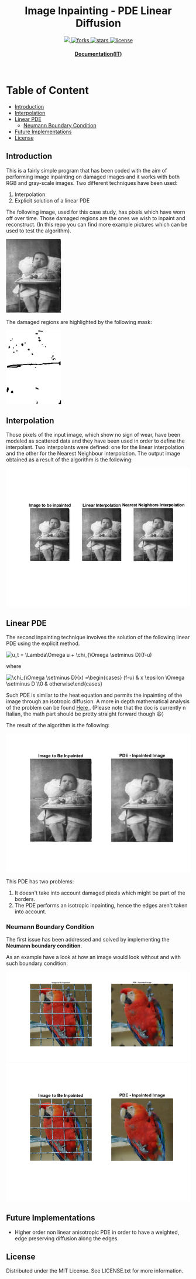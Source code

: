 <div align="center">
  <h1>Image Inpainting - PDE Linear Diffusion</h1>
  
<!-- Badges -->
<p>
  <a href="https://github.com/CDOrtona/Image_Inpainting/graphs/contributors">
    <img src="https://img.shields.io/github/contributors/Louis3797/awesome-readme-template" />
  </a>
  <a href="https://github.com/CDOrtona/Image_Inpainting/network/members">
    <img src="https://img.shields.io/github/forks/CDOrtona/Image_Inpainting" alt="forks" />
  </a>
  <a href="https://github.com/CDOrtona/Image_Inpainting/stargazers">
    <img src="https://img.shields.io/github/stars/CDOrtona/Image_Inpainting" alt="stars" />
  </a>
  <a href="https://github.com/CDOrtona/Image_Inpainting/blob/master/LICENSE">
    <img src="https://img.shields.io/github/license/CDOrtona/Image_Inpainting" alt="license" />
  </a>
</p>

<h4>
    <a href="https://github.com/CDOrtona/Image_Inpainting/blob/main/doc/Doc-It.pdf">Documentation(IT)</a>
</div>

<br />


<!-- Table of Content -->
# Table of Content
- [Introduction](#introduction)
- [Interpolation](#interpolation)
- [Linear PDE](#linear-pde)
  * [Neumann Boundary Condition](#neumann-boundary-condition)
- [Future Implementations](#future-implementations)
- [License](#license)

## Introduction


This is a fairly simple program that has been coded with the aim of performing image inpainting on damaged images and it works with both RGB and gray-scale images.
Two different techniques have been used:
1. Interpolation
2. Explicit solution of a linear PDE

The following image, used for this case study, has pixels which have worn off over time. Those damaged regions are the ones we wish to inpaint and reconstruct. (In this repo you can find more example pictures which can be used to test the algorithm).

<img src="https://github.com/CDOrtona/Image_Inpainting/blob/main/bebe.jpg" title="image to be inpainted" width="150"/>

The damaged regions are highlighted by the following mask:

<img src="https://github.com/CDOrtona/Image_Inpainting/blob/main/mask_bebe.bmp" title = "Mask" width = "150" />

## Interpolation

Those pixels of the input image, which show no sign of wear, have been modeled as scattered data and they have been used in order to define the interpolant. 
Two interpolants were defined: one for the linear interpolation and the other for the Nearest Neighbour interpolation. The output image obtained as a result of the algorithm is the following:

<img src="https://github.com/CDOrtona/Image_Inpainting/blob/main/Output/output_bebe_interpolation.png" title="Output Interpolation Algorithm" />

## Linear PDE

The second inpainting technique involves the solution of the following linear PDE using the explicit method.


<img src="https://latex.codecogs.com/svg.image?u_t&space;=&space;\lambda\Delta&space;u&space;&plus;&space;\chi_{\Omega&space;\setminus&space;D}(f-u)" title="u_t = \Lambda\Omega u + \chi_{\Omega \setminus D}(f-u)" />
 
 where
 
<img src="https://latex.codecogs.com/svg.image?\chi_{\Omega&space;&space;\setminus&space;&space;D}(x)&space;=\begin{cases}&space;(f-u)&space;&&space;x&space;&space;\epsilon&space;\Omega&space;&space;\setminus&space;&space;D&space;&space;\\0&space;&&space;otherwise\end{cases}&space;" title="\chi_{\Omega \setminus D}(x) =\begin{cases} (f-u) & x \epsilon \Omega \setminus D \\0 & otherwise\end{cases} " />
 

Such PDE is similar to the heat equation and permits the inpainting of the image through an isotropic diffusion. 
A more in depth mathematical analysis of the problem can be found <a href="https://github.com/CDOrtona/Image_Inpainting/blob/main/doc/Doc-It.pdf"> Here </a>. (Please note that the doc is currently n Italian, the math part should be pretty straight forward though :laughing:)

The result of the algorithm is the following: 

<img src="https://github.com/CDOrtona/Image_Inpainting/blob/main/Output/output_bebe_pde.png" title="Output PDE solution" />
 
 This PDE has two problems:
 1. It doesn't take into account damaged pixels which might be part of the borders.
 2. The PDE performs an isotropic inpainting, hence the edges aren't taken into account.
 
 
### Neumann Boundary Condition
The first issue has been addressed and solved by implementing the **Neumann boundary condition**.

As an example have a look at how an image would look without and with such boundary condition:

<img src="https://github.com/CDOrtona/Image_Inpainting/blob/main/output/output_parrot_rgb_no_boundary.png" title="PDE with NO Neumann boundary condition" width="750"/>

<img src="https://github.com/CDOrtona/Image_Inpainting/blob/main/output/output_parrot_rgb.png" title="PDE with Neumann boundary condition" />


## Future Implementations

* Higher order non linear anisotropic PDE in order to have a weighted, edge preserving diffusion along the edges.

## License

Distributed under the MIT License. See LICENSE.txt for more information.





